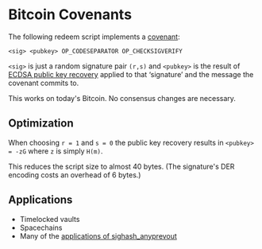 # Bitcoin Covenants

The following redeem script implements a [covenant](https://link.springer.com/chapter/10.1007/978-3-662-53357-4_9):

```
<sig> <pubkey> OP_CODESEPARATOR OP_CHECKSIGVERIFY
```


`<sig>` is just a random signature pair `(r,s)` and `<pubkey>` is the result of [ECDSA public key recovery](https://crypto.stackexchange.com/questions/18105/how-does-recovering-the-public-key-from-an-ecdsa-signature-work) applied to that ‘signature’ and the message the covenant commits to.


This works on today's Bitcoin. No consensus changes are necessary.

## Optimization
When choosing `r = 1` and `s = 0` the public key recovery results in `<pubkey> = -zG` where `z` is simply `H(m)`.

This reduces the script size to almost 40 bytes. (The signature's DER encoding costs an overhead of 6 bytes.)


## Applications
- Timelocked vaults 
- Spacechains
- Many of the [applications of sighash_anyprevout](https://anyprevout.xyz/)
